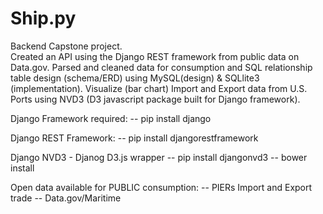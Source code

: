 # Ship.py
Backend Capstone project.  
Created an API using the Django REST framework from public data on Data.gov. 
Parsed and cleaned data for consumption and SQL relationship table design (schema/ERD) using MySQL(design) & SQLlite3 (implementation). 
Visualize (bar chart) Import and Export data from U.S. Ports using NVD3 (D3 javascript package built for Django framework). 


Django Framework required:
-- pip install django

Django REST Framework: 
-- pip install djangorestframework

Django NVD3 - Djanog D3.js wrapper
-- pip install djangonvd3
-- bower install 


Open data available for PUBLIC consumption: 
  -- PIERs Import and Export trade 
  -- Data.gov/Maritime


